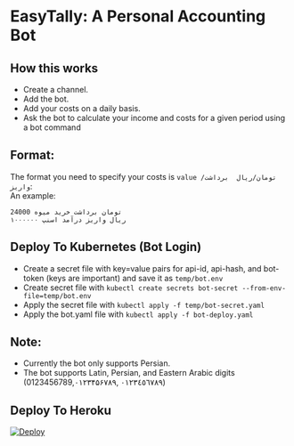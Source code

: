 # EasyTally: A Personal Accounting Bot

## How this works

- Create a channel.
- Add the bot. 
- Add your costs on a daily basis.
- Ask the bot to calculate your income and costs for a given period using a bot command

## Format: 
The format you need to specify your costs is `value تومان/ریال  برداشت/واریز`:   
An example:  
```
24000 تومان برداشت خرید میوه
۱۰۰۰۰۰۰ ریال واریز درآمد اسنپ
```

## Deploy To Kubernetes (Bot Login)
- Create a secret file with key=value pairs for api-id, api-hash, and bot-token (keys are important) and save it as `temp/bot.env`
- Create secret file with `kubectl create secrets bot-secret --from-env-file=temp/bot.env`
- Apply the secret file with `kubectl apply -f temp/bot-secret.yaml`
- Apply the bot.yaml file with `kubectl apply -f bot-deploy.yaml`

## Note: 
- Currently the bot only supports Persian.
- The bot supports Latin, Persian, and Eastern Arabic digits (0123456789,۰۱۲۳۴۵۶۷۸۹, ٠١٢٣٤٥٦٧٨٩)



## Deploy To Heroku
[![Deploy](https://www.herokucdn.com/deploy/button.svg)](https://heroku.com/deploy)